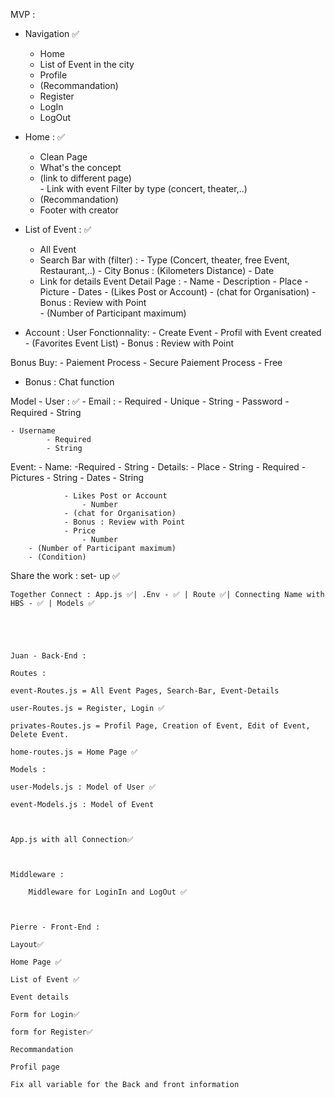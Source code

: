 MVP :
- Navigation ✅
    - Home
    - List of Event in the city
    - Profile
    - (Recommandation)
    - Register
    - LogIn
    - LogOut

- Home : ✅
    - Clean Page 
    - What's the concept
    - (link to different page)   
            - Link with event Filter by type (concert, theater,..)
    - (Recommandation)
    - Footer with creator 


- List of Event : ✅
    - All Event 
    - Search Bar with (filter) :
            - Type (Concert, theater, free Event, Restaurant,..)
            - City Bonus : (Kilometers Distance)
            - Date
    - Link for details Event 
            Detail Page :
                - Name
                - Description
                - Place
                - Picture
                - Dates
                - (Likes Post or Account)
                - (chat for Organisation)
                - Bonus : Review with Point        
                - (Number of Participant maximum)



- Account :
        User Fonctionnality:
            - Create Event
            - Profil with Event created
            - (Favorites Event List)
            - Bonus : Review with Point



Bonus Buy: 
    - Paiement Process
    - Secure Paiement Process
    - Free

- Bonus : Chat function



Model -
User : ✅
    - Email :
        - Required
        - Unique
        - String
    - Password
            - Required
            - String

    - Username
            - Required
            - String
            
 
Event:
        - Name:
            -Required
            - String
        - Details:
                - Place
                    - String
                    - Required
                - Pictures
                    - String
                - Dates
                    - String

                - Likes Post or Account
                    - Number
                - (chat for Organisation)
                - Bonus : Review with Point
                - Price
                    - Number
        - (Number of Participant maximum)
        - (Condition)




Share the work :
    set- up ✅
    



    Together Connect : App.js ✅| .Env - ✅ | Route ✅| Connecting Name with HBS - ✅ | Models ✅





    Juan - Back-End :

    Routes :

    event-Routes.js = All Event Pages, Search-Bar, Event-Details

    user-Routes.js = Register, Login ✅

    privates-Routes.js = Profil Page, Creation of Event, Edit of Event, Delete Event. 

    home-routes.js = Home Page ✅

    Models :
    
    user-Models.js : Model of User ✅

    event-Models.js : Model of Event



    App.js with all Connection✅



    Middleware :

        Middleware for LoginIn and LogOut ✅

    

    Pierre - Front-End :

    Layout✅

    Home Page ✅

    List of Event ✅

    Event details 

    Form for Login✅

    form for Register✅

    Recommandation

    Profil page

    Fix all variable for the Back and front information

    

